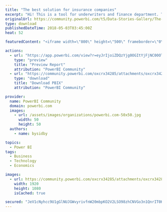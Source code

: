 ```yaml
---
title: "The best solution for insurance companies"
excerpt: "Hi! This is a tool for underwriters and finance department. This helps very quickly to find out the minimum rate and the minimum insurance premium."
originalUrl: https://community.powerbi.com/t5/Data-Stories-Gallery/The-best-solution-for-insurance-companies/m-p/409839
type: download
publishedDateTime: 2018-05-03T03:45:00Z
heat: 52

featuredContent: "<iframe width=\"800\" height=\"500\" frameborder=\"0\" src=\"https://app.powerbi.com/view?r=eyJrIjoiZDQzYjg0OGItYjFjNC00OTE5LThhODAtOWVmZDdlYjJmYzM1IiwidCI6IjJkNzIwNGFjLWMxNDEtNDc3MC1iZGIxLTQ2ZDQ1OTQxNDYyYiIsImMiOjF9\"></iframe>"

actions:
  - url: "https://app.powerbi.com/view?r=eyJrIjoiZDQzYjg0OGItYjFjNC00OTE5LThhODAtOWVmZDdlYjJmYzM1IiwidCI6IjJkNzIwNGFjLWMxNDEtNDc3MC1iZGIxLTQ2ZDQ1OTQxNDYyYiIsImMiOjF9"
    type: "preview"
    title: "Preview Report"
    attribution: "PowerBI Community"
  - url: "https://community.powerbi.com/oxcrx34285/attachments/oxcrx34285/DataStoriesGallery/1859/2/Motor_Insurance.pbix"
    type: "download"
    title: "Download PBIX"
    attribution: "PowerBI Community"

provider:
  name: PowerBI Community
  domain: powerbi.com
  images:
    - url: /assets/images/organizations/powerbi.com-50x50.jpg
      width: 50
      height: 50
  authors:
    - name: bysidby

topics:
  - Power BI
tags:
  - Business
  - Technology
  - Economics

images:
  - url: https://community.powerbi.com/oxcrx34285/attachments/oxcrx34285/DataStoriesGallery/1859/1/END.jpg
    width: 1920
    height: 1080
    isCached: true

secured: "JeV1cNyhcc9U1gGlNUJGWvyrivfnW20mbpKO2V2LSO98zhCNVGo3n1QnrIT0H5JVqRKHdeB3JAz+cEJImyhl4gh5KwQ0pk5PXv8JtsNprKv6scNpvyDQ180BEr4z7JWxsU/f2QXL/D64Fg5R4bAwHiuAF0BY5ZkuqlsGQLKFwUQ0z4n+1BgW1iJGFBZH9XUNPIrbOQmTmKkm8IOalDQVGAP9m7Xx7rn5XFCLLetn3lrhVoN3yFXPnoYMESSAqzjLEqEcfEqM+5gzLr03T0/7rx9Q3fLBG86Kj5823oluZVEdJp2nAo1JcR/P0lFENcbGlRzjgittDz3cP0RWXF33dfjKD9ncCm2rR019iemwHKo3K89synKG/gEfvYuXx5pXRn9ITMLTyG40cdSMBS6tfPNZ74gIRvITudT5aecfI2I=;EwnGiDGLc+iKMU4Su0fpEA=="
---
```


